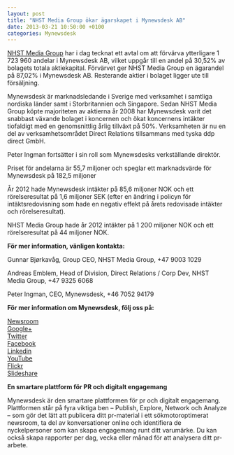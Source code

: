 ```yaml
---
layout: post
title: "NHST Media Group ökar ägarskapet i Mynewsdesk AB"
date: 2013-03-21 10:50:00 +0100
categories: Mynewsdesk
---
```

 <div class='clearfix'><p><a href="http://www.mynewsdesk.com/se/pressroom/nhst_media_group" target="_blank">NHST Media Group</a> har i dag tecknat ett avtal om att förvärva ytterligare 1 723 960 andelar
i Mynewsdesk AB, vilket uppgår till en andel på 30,52% av bolagets totala
aktiekapital. Förvärvet ger NHST Media Group en ägarandel på 87,02% i
Mynewsdesk AB. Resterande aktier i bolaget ligger ute till försäljning.</p>
<p>Mynewsdesk är
marknadsledande i Sverige med verksamhet i samtliga nordiska länder samt i
Storbritannien och Singapore. Sedan NHST Media Group köpte majoriteten av
aktierna år 2008 har Mynewsdesk varit det snabbast växande bolaget i koncernen
och ökat koncernens intäkter tiofaldigt med en genomsnittlig årlig tillväxt på
50%. Verksamheten är nu en del av verksamhetsområdet Direct Relations
tillsammans med tyska ddp direct GmbH.</p>
<p>Peter Ingman
fortsätter i sin roll som Mynewsdesks verkställande direktör. </p>
<p>Priset för andelarna är 55,7 miljoner och speglar
ett marknadsvärde för Mynewsdesk på 182,5 miljoner</p>
<p>År 2012 hade Mynewsdesk intäkter på 85,6 miljoner
NOK och ett rörelseresultat på 1,6 miljoner SEK (efter en ändring i policyn för
intäktsredovisning som hade en negativ effekt på årets redovisade intäkter och
rörelseresultat).</p>
<p>NHST Media Group hade år 2012 intäkter på 1 200
miljoner NOK och ett rörelseresultat på 44 miljoner NOK.</p>
<p><b>För mer information, vänligen kontakta:</b></p>
<p>Gunnar Bjørkavåg,
Group CEO, NHST Media Group, +47 9003 1029</p>
<p>Andreas Emblem, Head
of Division, Direct Relations / Corp Dev, NHST Media Group, +47 9325 6068</p>
<p>Peter Ingman, CEO,
Mynewsdesk, +46 7052 94179</p>
</div>
<div class='boilerplate'><p><strong>För mer information om Mynewsdesk, följ oss på:</strong></p>
<p><a href="/newsdesk" target="_blank">Newsroom</a><a href="http://twitter.com/#!/mynewsdesk_se" onclick="javascript:var e = document.createEvent(&quot;CustomEvent&quot;); e.initCustomEvent(&quot;hootletEvent&quot;, true, true, {type: &quot;userHandle&quot;, value: &quot;mynewsdesk_se&quot;});  document.body.dispatchEvent(e); return false;"><br> </a><a href="https://plus.google.com/u/0/104884420513900925138" target="_blank">Google+</a><a href="http://twitter.com/#!/mynewsdesk_se"><br></a><a href="http://twitter.com/#!/mynewsdesk_se" target="_blank" onclick="javascript:var e = document.createEvent(&quot;CustomEvent&quot;); e.initCustomEvent(&quot;hootletEvent&quot;, true, true, {type: &quot;userHandle&quot;, value: &quot;mynewsdesk_se&quot;});  document.body.dispatchEvent(e); return false;">Twitter</a><br><a href="http://www.facebook.com/MyNewsdesk" target="_blank">Facebook</a><br><a href="http://www.linkedin.com/company/mynewsdesk" target="_blank">Linkedin</a><br><a href="http://www.youtube.com/user/mynewsdesk" target="_blank">YouTube</a><br><a href="http://www.flickr.com/photos/mynewsdesk" target="_blank">Flickr</a><br><a href="http://www.slideshare.net/MyNewsdesk" target="_blank">Slideshare</a></p>
<p><strong>En smartare plattform för PR och digitalt engagemang&nbsp;</strong></p>
<p>Mynewsdesk är den smartare plattformen för pr och digitalt engagemang. Plattformen står på fyra viktiga ben – Publish, Explore, Network och Analyze – som gör det lätt att publicera ditt pr-material i ett sökmotoroptimerat newsroom, ta del av konversationer online och identifiera de nyckelpersoner som kan skapa engagemang runt ditt varumärke. Du kan också skapa rapporter per dag, vecka eller månad för att analysera ditt pr-arbete.</p>
</div>
